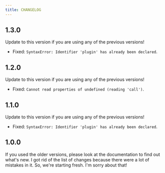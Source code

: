 ```yaml
---
title: CHANGELOG
---
```


## 1.3.0

Update to this version if you are using any of the previous versions!

-   Fixed: `SyntaxError: Identifier 'plugin' has already been declared`.

## 1.2.0

Update to this version if you are using any of the previous versions!

-   Fixed: `Cannot read properties of undefined (reading 'call')`.

## 1.1.0

Update to this version if you are using any of the previous versions!

-   Fixed: `SyntaxError: Identifier 'plugin' has already been declared`.

## 1.0.0

If you used the older versions, please look at the documentation to find out what's new. I got rid of the list of changes because there were a lot of mistakes in it. So, we're starting fresh. I'm sorry about that!
